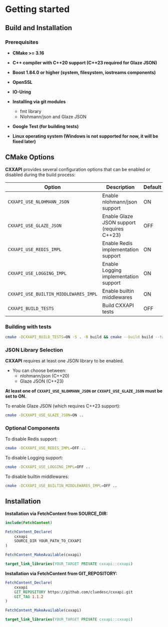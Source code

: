 # Getting started

## Build and Installation

### Prerequisites

- **CMake >= 3.16**

- **C++ compiler with C++20 support (C++23 required for Glaze JSON)**

- **Boost 1.84.0 or higher (system, filesystem, iostreams components)**

- **OpenSSL**

- **IO-Uring**

- **Installing via git modules**
    - fmt library
    - Nlohmann/json and Glaze JSON

- **Google Test (for building tests)**

- **Linux operating system (Windows is not supported for now, it will be fixed later)**

## CMake Options

**CXXAPI** provides several configuration options that can be enabled or disabled during the build process:

| Option | Description | Default |
|--------|-------------|---------|
| `CXXAPI_USE_NLOHMANN_JSON` | Enable nlohmann/json support | ON |
| `CXXAPI_USE_GLAZE_JSON` | Enable Glaze JSON support (requires C++23) | OFF |
| `CXXAPI_USE_REDIS_IMPL` | Enable Redis implementation support | ON |
| `CXXAPI_USE_LOGGING_IMPL` | Enable Logging implementation support | ON |
| `CXXAPI_USE_BUILTIN_MIDDLEWARES_IMPL` | Enable builtin middlewares | ON |
| `CXXAPI_BUILD_TESTS` | Build CXXAPI tests | OFF |

### Building with tests

```bash
cmake -DCXXAPI_BUILD_TESTS=ON -S . -B build && cmake --build build --target all
```

### JSON Library Selection

**CXXAPI** requires at least one JSON library to be enabled. 

- You can choose between:
    - nlohmann/json (C++20)
    - Glaze JSON (C++23)

**At least one of `CXXAPI_USE_NLOHMANN_JSON` or `CXXAPI_USE_GLAZE_JSON` must be set to ON.**

To enable Glaze JSON (which requires C++23 support):
```bash
cmake -DCXXAPI_USE_GLAZE_JSON=ON ..
```

### Optional Components

To disable Redis support:
```bash
cmake -DCXXAPI_USE_REDIS_IMPL=OFF ..
```

To disable Logging support:
```bash
cmake -DCXXAPI_USE_LOGGING_IMPL=OFF ..
```

To disable builtin middlewares:
```bash
cmake -DCXXAPI_USE_BUILTIN_MIDDLEWARES_IMPL=OFF ..
```

## Installation

**Installation via FetchContent from SOURCE_DIR:**

```cmake
include(FetchContent)

FetchContent_Declare(
    cxxapi
    SOURCE_DIR YOUR_PATH_TO_CXXAPI
)

FetchContent_MakeAvailable(cxxapi)

target_link_libraries(YOUR_TARGET PRIVATE cxxapi::cxxapi)
```

**Installation via FetchContent from GIT_REPOSITORY:**

```cmake
FetchContent_Declare(
    cxxapi
    GIT_REPOSITORY https://github.com/cluedesc/cxxapi.git
    GIT_TAG 1.1.2
)

FetchContent_MakeAvailable(cxxapi)

target_link_libraries(YOUR_TARGET PRIVATE cxxapi::cxxapi)
```